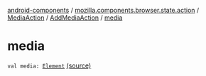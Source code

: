 [android-components](../../../index.md) / [mozilla.components.browser.state.action](../../index.md) / [MediaAction](../index.md) / [AddMediaAction](index.md) / [media](./media.md)

# media

`val media: `[`Element`](../../../mozilla.components.browser.state.state/-media-state/-element/index.md) [(source)](https://github.com/mozilla-mobile/android-components/blob/master/components/browser/state/src/main/java/mozilla/components/browser/state/action/BrowserAction.kt#L482)